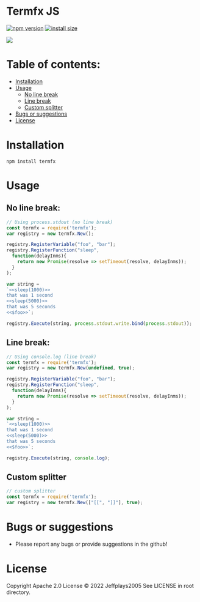 # Termfx JS
[![npm version][npm-image]][npm-url]
[![install size][install-size-image]][install-size-url]

![](https://nodei.co/npm/termfx.png)

# Table of contents:
- [Installation](#Installation)
- [Usage](#Usage)
  - [No line break](#No-line-break)
  - [Line break](#Line-break)
  - [Custom splitter](#Custom-splitter)
- [Bugs or suggestions](#Bugs-or-suggestions)
- [License](#License)

# Installation
```
npm install termfx
```

# Usage
## No line break:
```js
// Using process.stdout (no line break)
const termfx = require('termfx');
var registry = new termfx.New();

registry.RegisterVariable("foo", "bar");
registry.RegisterFunction("sleep", 
  function(delayInms){ 
    return new Promise(resolve => setTimeout(resolve, delayInms)); 
  }
);

var string =
`<<sleep(1000)>>
that was 1 second
<<sleep(5000)>>
that was 5 seconds
<<$foo>>`;

registry.Execute(string, process.stdout.write.bind(process.stdout));
```
## Line break:
```js
// Using console.log (line break)
const termfx = require('termfx');
var registry = new termfx.New(undefined, true);

registry.RegisterVariable("foo", "bar");
registry.RegisterFunction("sleep", 
  function(delayInms){ 
    return new Promise(resolve => setTimeout(resolve, delayInms)); 
  }
);

var string =
`<<sleep(1000)>>
that was 1 second
<<sleep(5000)>>
that was 5 seconds
<<$foo>>`;

registry.Execute(string, console.log);
```
## Custom splitter
```js
// custom splitter
const termfx = require('termfx');
var registry = new termfx.New(["[[", "]]"], true);
```

# Bugs or suggestions
* Please report any bugs or provide suggestions in the github!

# License
Copyright Apache 2.0 License © 2022 Jeffplays2005
See LICENSE in root directory.

[npm-image]: https://flat.badgen.net/npm/v/termfx
[npm-url]: https://www.npmjs.com/package/termfx
[install-size-image]: https://flat.badgen.net/packagephobia/install/termfx
[install-size-url]: https://packagephobia.com/result?p=termfx
